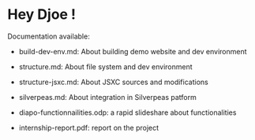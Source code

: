 # Hey Djoe !

Documentation available:

* build-dev-env.md: About building demo website and dev environment

* structure.md: About file system and dev environment

* structure-jsxc.md: About JSXC sources and modifications
 
* silverpeas.md: About integration in Silverpeas patform 

* diapo-functionnailities.odp: a rapid slideshare about functionalities
 
* internship-report.pdf: report on the project